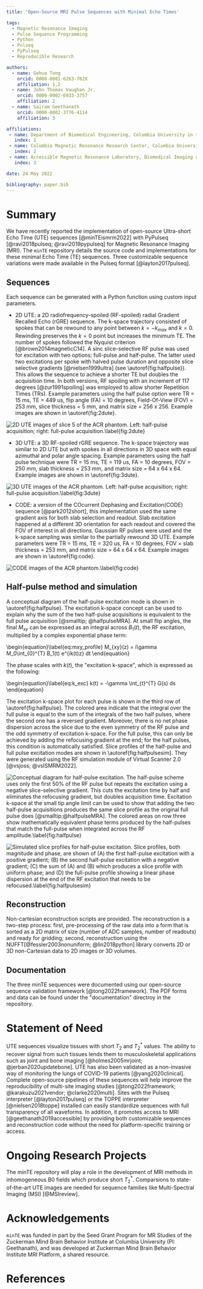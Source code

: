 ```yaml
---
title: 'Open-Source MRI Pulse Sequences with Minimal Echo Times'

tags:
  - Magnetic Resonance Imaging
  - Pulse Sequence Programming
  - Python
  - Pulseq
  - PyPulseq
  - Reproducible Research

authors:
  - name: Gehua Tong
    orcid: 0000-0001-6263-762X
    affiliation: 1,2
  - name: John Thomas Vaughan Jr.
    orcid: 0000-0002-6933-3757
    affiliation: 2
  - name: Sairam Geethanath
    orcid: 0000-0002-3776-4114
    affiliation: 3

affiliations:
 - name: Department of Biomedical Engineering, Columbia University in the City of New York
   index: 1
 - name: Columbia Magnetic Resonance Research Center, Columbia University in the City of New York
   index: 2
 - name: Accessible Magnetic Resonance Laboratory, Biomedical Imaging and Engineering Institute, Department of Diagnostic, Molecular and Interventional Radiology, Icahn School of Medicine at Mt. Sinai
   index: 3 

date: 24 May 2022

bibliography: paper.bib
---
```

# Summary
We have recently reported the implementation of open-source Ultra-short Echo Time (UTE) sequences [@minTEismrm2022] with PyPulseq [@ravi2018pulseq; @ravi2019pypulseq] for Magnetic Resonance Imaging (MRI). The ``minTE`` repository details the source code and implementations for these minimal Echo Time (TE) sequences. Three customizable sequence variations were made available in the Pulseq format [@layton2017pulseq].

## Sequences
Each sequence can be generated with a Python function using custom input parameters. 

* 2D UTE: a 2D radiofrequency-spoiled (RF-spoiled) radial Gradient Recalled Echo (rGRE) sequence. The k-space trajectory consisted of spokes that 
can be rewound to any point between $k = -k_{max}$ and $k = 0$. Rewinding preserves the $k = 0$ point but increases the minimum TE. The number of spokes followed the Nyquist criterion [@brown2014magneticC14]. A sinc slice-selective RF pulse was used for excitation with two options: full-pulse and half-pulse. The latter used two excitations per spoke with halved pulse duration and opposite slice selective gradients [@nielsen1999ultra] (see \autoref{fig:halfpulse}). This allows the sequence to achieve a shorter TE but doubles the acquisition time. In both versions, RF spoiling with an increment of 117 degrees [@zur1991spoiling] was employed to allow shorter Repetition Times (TRs). Example parameters using the half pulse option were TR = 15 ms, TE = 449 us, flip angle (FA) = 10 degrees, Field-Of-View (FOV) = 253 mm, slice thickness = 5 mm, and matrix size = 256 x 256. Example images are shown in \autoref{fig:2dute}. 

![2D UTE images of slice 5 of the ACR phantom. Left: half-pulse acquisition; right: full-pulse acquisition.\label{fig:2dute}](2dute.png)

* 3D UTE: a 3D RF-spoiled rGRE sequence. The k-space trajectory was similar to 2D UTE but with spokes in all directions in 3D space with equal azimuthal and polar angle spacing. Example parameters using the half pulse technique were TR = 15 ms, TE = 119 us, FA = 10 degrees, FOV = 250 mm, slab thickness = 253 mm, and matrix size = 64 x 64 x 64. Example images are shown in \autoref{fig:3dute}.

![3D UTE images of the ACR phantom. Left: half-pulse acquisition; right: full-pulse acquisition.\label{fig:3dute}](3dute.png)

* CODE: a version of the COcurrent Dephasing and Excitation(CODE) sequence [@park2012short], this implementation used the same gradient axis for both slab selection and readout. Slab excitation happened at a different 3D orientation for each readout and covered the FOV of interest in all directions. Gaussian RF pulses were used and the k-space sampling was similar to the partially rewound 3D UTE. Example parameters were TR = 15 ms, TE = 320 us, FA = 10 degrees, FOV = slab thickness = 253 mm, and matrix size = 64 x 64 x 64. Example images are shown in \autoref{fig:code}.

![CODE images of the ACR phantom.\label{fig:code}](code.png)


## Half-pulse method and simulation  
A conceptual diagram of the half-pulse excitation mode is shown in \autoref{fig:halfpulse}. The excitation k-space concept can be used to explain why the sum of the two half-pulse acquisitions is equivalent to the full pulse acquisition [@smalltip; @halfpulseMRA]. At small flip angles, the final $M_{xy}$ can be expressed as an integral across $B_1(t)$, the RF excitation, multiplied by a complex exponential phase term: 

\begin{equation}\label{eq:mxy_profile}
M_{xy}(z) = i\gamma M_0\int_{0}^{T} B_1(t) e^{ik(t)z} dt
\end{equation}

The phase scales with $k(t)$, the "excitation k-space", which is expressed as the following:

\begin{equation}\label{eq:k_exc}
k(t) = -\gamma \int_{t}^{T} G(s) ds
\end{equation}

The excitation k-space plot for each pulse is shown in the third row of \autoref{fig:halfpulse}. The colored area indicate that the integral over the full pulse is equal to the sum of the integrals of the two half pulses, where the second one has a reversed gradient. Moreover, there is no net phase dispersion across the slice due to the even symmetry of the RF pulse and the odd symmetry of excitation k-space. For the full pulse, this can only be achieved by adding the refocusing gradient at the end; for the half pulses, this condition is automatically satisfied. Slice profiles of the half-pulse and full pulse excitation modes are shown in \autoref{fig:halfpulsesim}. They were generated using the RF simulation module of Virtual Scanner 2.0 [@vsjoss; @vsISMRM2022].  

![Conceptual diagram for half-pulse excitation. The half-pulse scheme uses only the first 50% of the RF pulse but repeats the excitation using a negative slice-selective gradient. This cuts the excitation time by half and eliminates the refocusing gradient, but doubles acquisition time. Excitation k-space at the small tip angle limit can be used to show that adding the two half-pulse acquisitions produces the same slice profile as the original full pulse does [@smalltip;@halfpulseMRA]. The colored areas on row three show mathematically equivalent phase terms produced by the half-pulses that match the full-pulse when integrated across the RF amplitude.\label{fig:halfpulse}](half_pulse_conceptual.png)


![Simulated slice profiles for half-pulse excitation. Slice profiles, both magnitude and phase, are shown of (A) the first half-pulse excitation with a positive gradient; (B) the second half-pulse excitation with a negative gradient; (C) the sum of (A) and (B) which produces a slice profile with uniform phase; and (D) the full-pulse profile showing a linear phase dispersion at the end of the RF excitation that needs to be refocused.\label{fig:halfpulsesim}](half_pulse_simulation.png)



## Reconstruction
Non-cartesian econstruction scripts are provided. The reconstruction is a two-step process: first, pre-processing of the raw data into a form that is sorted as a 2D matrix of size (number of ADC samples, number of readouts) and ready for gridding; second, reconstruction using the NUFFT[@fessler2003nonuniform; @lin2018python] library converts 2D or 3D non-Cartesian data to 2D images or 3D volumes. 

## Documentation
The three minTE sequences were documented using our open-source sequence validation framework [@tong2022framework]. The PDF forms and data can be found under the "documentation" directroy in the repository. 

# Statement of Need
UTE sequences visualize tissues with short $T_2$ and $T_2^*$ values. The ability to recover signal from such tissues lends them to musculoskeletal applications such as joint and bone imaging [@holmes2005mrjoint; @jerban2020updatebone]. UTE has also been validated as a non-invasive way of monitoring the lungs of COVID-19 patients [@yang2020clinical]. Complete open-source pipelines of these sequences will help improve the reproducibility of multi-site imaging studies [@tong2022framework; @karakuzu2021vendor; @clarke2020multi]. Sites with the Pulseq interpreter [@layton2017pulseq] or the TOPPE interpreter [@nielsen2018toppe] installed can easily standardize sequences with full transparency of all waveforms. In addition, it promotes access to MRI [@geethanath2019accessible] by providing both customizable sequences and reconstruction code without the need for platform-specific training or access. 
 
# Ongoing Research Projects 
The minTE repository will play a role in the development of MRI methods in inhomogeneous B0 fields which produce short $T_2^*$. Comparsions to state-of-the-art UTE images are needed for sequence families like Multi-Spectral Imaging (MSI) [@MSIreview].

# Acknowledgements
``minTE`` was funded in part by the Seed Grant Program for MR Studies of the Zuckerman Mind Brain Behavior Institute at Columbia University (PI: Geethanath), and was developed at Zuckerman Mind Brain Behavior Institute MRI Platform, a shared resource.

# References


